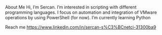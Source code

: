 About Me
Hi, I’m Sercan. I’m interested in scripting with different programming languages. I focus on automation and integration of VMware operations by using PowerShell (for now). I’m currently learning Python

Reach me
https://www.linkedin.com/in/sercan-s%C3%BCnetci-31300ba9

<!---
sercansunetci/sercansunetci is a ✨ special ✨ repository because its `README.md` (this file) appears on your GitHub profile.
You can click the Preview link to take a look at your changes.
--->
